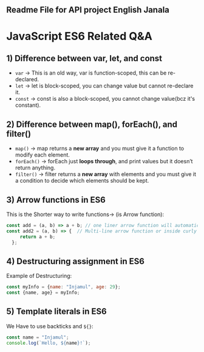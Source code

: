 ## Readme File for API project English Janala

# JavaScript ES6 Related Q&A

## 1) Difference between var, let, and const
- `var` → This is an old way, var is function-scoped, this can be re-declared.
- `let` → let is block-scoped, you can change value but cannot re-declare it.
- `const` → const is also a block-scoped, you cannot change value(bcz it's constant).

## 2) Difference between map(), forEach(), and filter()
- `map()` → map returns a **new array** and you must give it a function to modify each 
                                          element.
- `forEach()` → forEach just **loops through**, and print values but it doesn’t return
                                                anything.
- `filter()` → filter returns a **new array** with elements and you must give it a condition 
                                              to decide which elements should be kept.

## 3) Arrow functions in ES6
This is the Shorter way to write functions-> (is Arrow function):
```js
const add = (a, b) => a + b; // one liner arrow function will automatically / implicit return
const add2 = (a, b) => {  // Multi-line arrow function or inside curly braces you have to return it explicitly
     return a + b;
  };
```

## 4) Destructuring assignment in ES6
Example of Destructuring:
```js
const myInfo = {name: "Injamul", age: 29};
const {name, age} = myInfo; 
```

## 5) Template literals in ES6
We Have to use backticks and `${}`:
```js
const name = "Injamul";
console.log(`Hello, ${name}!`);
```
